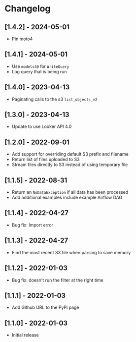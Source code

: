 # Changelog

## [1.4.2] - 2024-05-01

- Pin moto4

## [1.4.1] - 2024-05-01

- Use `models40` for `WriteQuery`
- Log query that is being run

## [1.4.0] - 2023-04-13

- Paginating calls to the s3 `list_objects_v2`

## [1.3.0] - 2023-04-13

- Update to use Looker API 4.0

## [1.2.0] - 2022-09-01

- Add support for overriding default S3 prefix and filename
- Return list of files uploaded to S3
- Stream files directly to S3 instead of using temporary file

## [1.1.5] - 2022-08-31

- Return an `NoDataException` if all data has been processed
- Add additional examples include example Airflow DAG

## [1.1.4] - 2022-04-27

- Bug fix: Import error

## [1.1.3] - 2022-04-27

- Find the most recent S3 file when parsing to save memory

## [1.1.2] - 2022-01-03

- Bug fix: doesn't run the filter at the right time

## [1.1.1] - 2022-01-03

- Add Github URL to the PyPi page

## [1.1.0] - 2022-01-03

- Initial release
